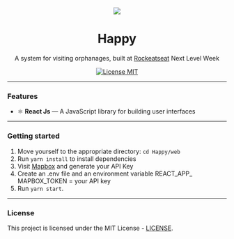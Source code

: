 <h1 align="center"><img src="https://img.shields.io/badge/-WEB-29b6d1?style=flat-square"><h1>

<h1 align="center">
    Happy 
</h1>
<p align="center">A system for visiting orphanages, built at <a href="https://nextlevelweek.com/inscricao/3" target="_blank">Rockeatseat</a> Next Level Week</p>

<p align="center">
  <a href="https://opensource.org/licenses/MIT">
    <img src="https://img.shields.io/badge/License-MIT-blue.svg" alt="License MIT">
  </a>
</p>
<hr>

### Features

- ⚛️ **React Js** — A JavaScript library for building user interfaces

<hr>

### Getting started

1. Move yourself to the appropriate directory: `cd Happy/web`<br />
2. Run `yarn install` to install dependencies<br />
3. Visit [Mapbox](https://account.mapbox.com/) and generate your API Key <br/>
4. Create an .env file and an environment variable REACT_APP_ MAPBOX_TOKEN = your API key
5. Run `yarn start`.
<hr>

### License 

This project is licensed under the MIT License - [LICENSE](https://opensource.org/licenses/MIT).
